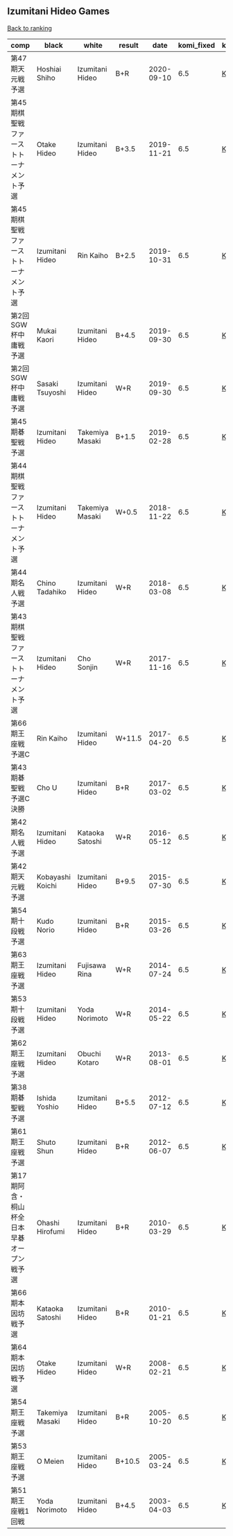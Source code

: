 ## Izumitani Hideo Games

[Back to ranking](index.md)




| **comp** | **black** | **white** | **result** | **date** | **komi_fixed** | **kifu** | 
| --- | --- | --- | --- | --- | --- | --- |
| 第47期天元戦予選 | Hoshiai Shiho | Izumitani Hideo | B+R | 2020-09-10 | 6.5 | [Kifu](https://kifudepot.net/kifucontents.php?id=XFGNUBxi874yOD6gH%2B7Kug%3D%3D) | 
| 第45期棋聖戦ファーストトーナメント予選 | Otake Hideo | Izumitani Hideo | B+3.5 | 2019-11-21 | 6.5 | [Kifu](https://kifudepot.net/kifucontents.php?id=mZqrLZFhSivRAy2LWHGx%2FA%3D%3D) | 
| 第45期棋聖戦ファーストトーナメント予選 | Izumitani Hideo | Rin Kaiho | B+2.5 | 2019-10-31 | 6.5 | [Kifu](https://kifudepot.net/kifucontents.php?id=5IbOYURW7PmO2ifv69qGaQ%3D%3D) | 
| 第2回SGW杯中庸戦予選 | Mukai Kaori | Izumitani Hideo | B+4.5 | 2019-09-30 | 6.5 | [Kifu](https://kifudepot.net/kifucontents.php?id=UVoSOZvxttvK0SrQFoBy8Q%3D%3D) | 
| 第2回SGW杯中庸戦予選 | Sasaki Tsuyoshi | Izumitani Hideo | W+R | 2019-09-30 | 6.5 | [Kifu](https://kifudepot.net/kifucontents.php?id=xoIQgp860dRsgNgndEdd8A%3D%3D) | 
| 第45期碁聖戦予選 | Izumitani Hideo | Takemiya Masaki | B+1.5 | 2019-02-28 | 6.5 | [Kifu](https://kifudepot.net/kifucontents.php?id=iU%2BLSAx1Zj4zB5xeEsLITA%3D%3D) | 
| 第44期棋聖戦ファーストトーナメント予選 | Izumitani Hideo | Takemiya Masaki | W+0.5 | 2018-11-22 | 6.5 | [Kifu](https://kifudepot.net/kifucontents.php?id=1gVDkCZslbBEJWI4cC3FnA%3D%3D) | 
| 第44期名人戦予選 | Chino Tadahiko | Izumitani Hideo | W+R | 2018-03-08 | 6.5 | [Kifu](https://kifudepot.net/kifucontents.php?id=%2BhIOlj9s3gVHbALPq9UUdw%3D%3D) | 
| 第43期棋聖戦ファーストトーナメント予選 | Izumitani Hideo | Cho Sonjin | W+R | 2017-11-16 | 6.5 | [Kifu](https://kifudepot.net/kifucontents.php?id=UXRjH%2BwGPEKr1542JgOgHA%3D%3D) | 
| 第66期王座戦　予選C | Rin Kaiho | Izumitani Hideo | W+11.5 | 2017-04-20 | 6.5 | [Kifu](https://kifudepot.net/kifucontents.php?id=L3AD2O5QmQS2QwjO4LE2ow%3D%3D) | 
| 第43期碁聖戦　予選C決勝 | Cho U | Izumitani Hideo | B+R | 2017-03-02 | 6.5 | [Kifu](https://kifudepot.net/kifucontents.php?id=IVSL3yvNkGFFvsY96AzsVA%3D%3D) | 
| 第42期名人戦予選 | Izumitani Hideo | Kataoka Satoshi | W+R | 2016-05-12 | 6.5 | [Kifu](https://kifudepot.net/kifucontents.php?id=h2HsECm3wBqKN2jlT%2BjG0A%3D%3D) | 
| 第42期天元戦予選 | Kobayashi Koichi | Izumitani Hideo | B+9.5 | 2015-07-30 | 6.5 | [Kifu](https://kifudepot.net/kifucontents.php?id=p9%2Fcbs%2B9i3n57llOO6whMg%3D%3D) | 
| 第54期十段戦予選 | Kudo Norio | Izumitani Hideo | B+R | 2015-03-26 | 6.5 | [Kifu](https://kifudepot.net/kifucontents.php?id=iE5VxFHzfD9dFOWu7k1l5w%3D%3D) | 
| 第63期王座戦予選 | Izumitani Hideo | Fujisawa Rina | W+R | 2014-07-24 | 6.5 | [Kifu](https://kifudepot.net/kifucontents.php?id=eGIO2FmwPEpsrxr4sKkALQ%3D%3D) | 
| 第53期十段戦予選 | Izumitani Hideo | Yoda Norimoto | W+R | 2014-05-22 | 6.5 | [Kifu](https://kifudepot.net/kifucontents.php?id=7Zb7Xf7WJ0pyan0C3OeNaw%3D%3D) | 
| 第62期王座戦予選 | Izumitani Hideo | Obuchi Kotaro | W+R | 2013-08-01 | 6.5 | [Kifu](https://kifudepot.net/kifucontents.php?id=pQZxL58mj33IwSedy%2B5gqw%3D%3D) | 
| 第38期碁聖戦予選 | Ishida Yoshio | Izumitani Hideo | B+5.5 | 2012-07-12 | 6.5 | [Kifu](https://kifudepot.net/kifucontents.php?id=irqccVJOrm%2BxkypOgkO7mg%3D%3D) | 
| 第61期王座戦予選 | Shuto Shun | Izumitani Hideo | B+R | 2012-06-07 | 6.5 | [Kifu](https://kifudepot.net/kifucontents.php?id=2KbDDGcXBF5Qmhru1S%2BgUw%3D%3D) | 
| 第17期阿含・桐山杯全日本早碁オープン戦予選 | Ohashi Hirofumi | Izumitani Hideo | B+R | 2010-03-29 | 6.5 | [Kifu](https://kifudepot.net/kifucontents.php?id=5OWkLTI%2BjwxQQaLDrZVRcw%3D%3D) | 
| 第66期本因坊戦予選 | Kataoka Satoshi | Izumitani Hideo | B+R | 2010-01-21 | 6.5 | [Kifu](https://kifudepot.net/kifucontents.php?id=j4EvIpGTjaitFkIF1H86KA%3D%3D) | 
| 第64期本因坊戦予選 | Otake Hideo | Izumitani Hideo | W+R | 2008-02-21 | 6.5 | [Kifu](https://kifudepot.net/kifucontents.php?id=oZVx6uq2qLjoawylFZTygQ%3D%3D) | 
| 第54期王座戦予選 | Takemiya Masaki | Izumitani Hideo | B+R | 2005-10-20 | 6.5 | [Kifu](https://kifudepot.net/kifucontents.php?id=%2BHQwhBCEq%2FaVA%2B3FlCWYPw%3D%3D) | 
| 第53期王座戦予選 | O Meien | Izumitani Hideo | B+10.5 | 2005-03-24 | 6.5 | [Kifu](https://kifudepot.net/kifucontents.php?id=hzyrTSygKBBXbpotfJS3Ig%3D%3D) | 
| 第51期王座戦1回戦 | Yoda Norimoto | Izumitani Hideo | B+4.5 | 2003-04-03 | 6.5 | [Kifu](https://kifudepot.net/kifucontents.php?id=1d8kcN3lW0Gyh18VOCxFBw%3D%3D) |




